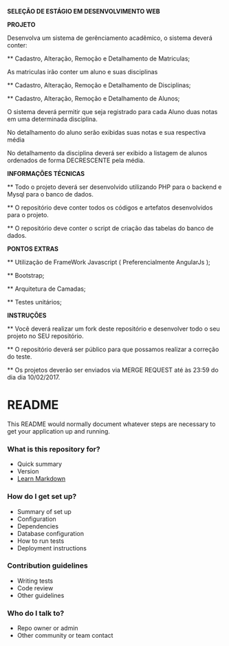 **SELEÇÃO DE ESTÁGIO EM DESENVOLVIMENTO WEB**

**PROJETO**

Desenvolva um sistema de gerênciamento acadêmico, o sistema deverá conter:

** Cadastro, Alteração, Remoção e Detalhamento de Matriculas;

As matriculas irão conter um aluno e suas disciplinas

** Cadastro, Alteração, Remoção e Detalhamento de Disciplinas;

** Cadastro, Alteração, Remoção e Detalhamento de Alunos;

O sistema deverá permitir que seja registrado para cada Aluno duas notas em uma determinada disciplina.
 
No detalhamento do aluno serão exibidas suas notas e sua respectiva média

No detalhamento da disciplina deverá ser exibido a listagem de alunos ordenados de forma DECRESCENTE pela média.

**INFORMAÇÕES TÉCNICAS**

** Todo o projeto deverá ser desenvolvido utilizando PHP para o backend e Mysql para o banco de dados.

** O repositório deve conter todos os códigos e artefatos desenvolvidos para o projeto.

** O repositório deve conter o script de criação das tabelas do banco de dados.

**PONTOS EXTRAS**

** Utilização de FrameWork Javascript ( Preferencialmente AngularJs );

** Bootstrap;

** Arquitetura de Camadas;

** Testes unitários;


**INSTRUÇÕES**

** Você deverá realizar um fork deste repositório e desenvolver todo o seu projeto no SEU repositório. 

** O repositório deverá ser público para que possamos realizar a correção do teste.

** Os projetos deverão ser enviados via MERGE REQUEST até às 23:59 do dia dia 10/02/2017.




# README #

This README would normally document whatever steps are necessary to get your application up and running.

### What is this repository for? ###

* Quick summary
* Version
* [Learn Markdown](https://bitbucket.org/tutorials/markdowndemo)

### How do I get set up? ###

* Summary of set up
* Configuration
* Dependencies
* Database configuration
* How to run tests
* Deployment instructions

### Contribution guidelines ###

* Writing tests
* Code review
* Other guidelines

### Who do I talk to? ###

* Repo owner or admin
* Other community or team contact